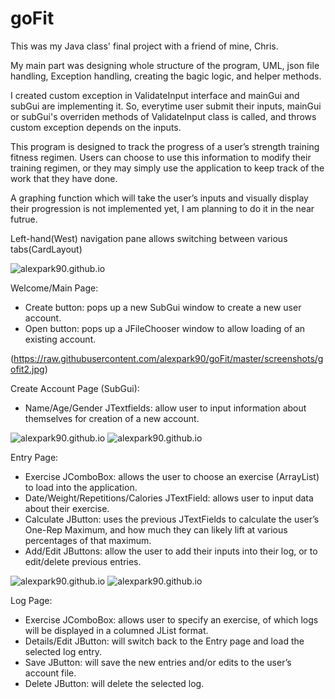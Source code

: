 # goFit

This was my Java class' final project with a friend of mine, Chris.

My main part was designing whole structure of the program, UML, json file handling, Exception handling, creating the bagic logic, and helper methods.

I created custom exception in ValidateInput interface and mainGui and subGui are implementing it.
So, everytime user submit their inputs, mainGui or subGui's overriden methods of ValidateInput class is called,
and throws custom exception depends on the inputs.

This program is designed to track the progress of a user’s strength training fitness regimen.
Users can choose to use this information to modify their training regimen, 
or they may simply use the application to keep track of the work that they have done.

A graphing function which will take the user’s inputs and visually display their progression is not implemented yet,
I am planning to do it in the near futrue. 

Left-hand(West) navigation pane allows switching between various tabs(CardLayout)


![alexpark90.github.io](https://raw.githubusercontent.com/alexpark90/goFit/master/screenshots/gofit1.jpg)

	
Welcome/Main Page:
-	Create button: pops up a new SubGui window to create a new user account.
-	Open button: pops up a JFileChooser window to allow loading of an existing account.


(https://raw.githubusercontent.com/alexpark90/goFit/master/screenshots/gofit2.jpg)


Create Account Page (SubGui):
-	Name/Age/Gender JTextfields: allow user to input information about themselves for creation of a new account. 


![alexpark90.github.io](https://raw.githubusercontent.com/alexpark90/goFit/master/screenshots/gofit8.jpg)
![alexpark90.github.io](https://raw.githubusercontent.com/alexpark90/goFit/master/screenshots/gofit9.jpg)


Entry Page:
-	Exercise JComboBox: allows the user to choose an exercise (ArrayList) to load into the application.
-	Date/Weight/Repetitions/Calories JTextField: allows user to input data about their exercise.
-	Calculate JButton: uses the previous JTextFields to calculate the user’s One-Rep Maximum, 
                    and how much they can likely lift at various percentages of that maximum.
-	Add/Edit JButtons: allow the user to add their inputs into their log, or to edit/delete previous entries.


![alexpark90.github.io](https://raw.githubusercontent.com/alexpark90/goFit/master/screenshots/gofit4.jpg)
![alexpark90.github.io](https://raw.githubusercontent.com/alexpark90/goFit/master/screenshots/gofit5.jpg)


Log Page: 
-	Exercise JComboBox: allows user to specify an exercise, of which logs will be displayed in a columned JList format. 
-	Details/Edit JButton: will switch back to the Entry page and load the selected log entry. 
-	Save JButton: will save the new entries and/or edits to the user’s account file.
- 	Delete JButton: will delete the selected log.

